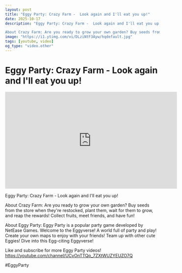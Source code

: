 ```yaml
---
layout: post
title: "Eggy Party: Crazy Farm -  Look again and I'll eat you up!"
date: 2025-10-17
description: "Eggy Party: Crazy Farm -  Look again and I'll eat you up!

About Crazy Farm: Are you ready to grow your own garden? Buy seeds from the store when they'r..."
image: "https://i1.ytimg.com/vi/DLziNtF3Ayw/hqdefault.jpg"
tags: [youtube, video]
og_type: "video.other"
---
```


<script type="application/ld+json">
{
  "@context": "http://schema.org",
  "@type": "VideoObject",
  "name": "Eggy Party: Crazy Farm -  Look again and I'll eat you up!",
  "description": "Eggy Party: Crazy Farm -  Look again and I'll eat you up!\n\nAbout Crazy Farm: Are you ready to grow your own garden? Buy seeds from the store when they're restocked, plant them, wait for them to grow, and reap the rewards! Collect fruits, meet friends, and have fun!\n\nAbout Eggy Party: Eggy Party is a popular party game developed by NetEase Games. Welcome to the Eggyverse! A world full of party and play! Create your own maps to enjoy with your friends! Team up with other cute Eggies! Dive into this Egg-citing Eggyverse!\n\nLike and subscribe for more Eggy Party videos! https://youtube.com/channel/UCvOnTTQp_7ZXtWUZYEUZO7Q\n\n#EggyParty",
  "thumbnailUrl": "https://i1.ytimg.com/vi/DLziNtF3Ayw/hqdefault.jpg",
  "uploadDate": "2025-10-17T08:47:48",
  "embedUrl": "https://www.youtube.com/embed/DLziNtF3Ayw",
  "publisher": {
    "@type": "Person",
    "name": "Celo Zaga"
  },
  "mainEntityOfPage": {
    "@type": "WebPage",
    "@id": "https://celozaga.github.io/2025/10/17/eggy-party:-crazy-farm----look-again-and-i'll-eat-you-up!-DLziNtF3Ayw.html"
  },
  "duration": "PT0M0S"
}
</script>

<script type="application/ld+json">
{
  "@context": "http://schema.org",
  "@type": "BlogPosting",
  "headline": "Eggy Party: Crazy Farm -  Look again and I'll eat you up!",
  "image": "https://i1.ytimg.com/vi/DLziNtF3Ayw/hqdefault.jpg",
  "publisher": {
    "@type": "Person",
    "name": "Celo Zaga"
  },
  "url": "https://celozaga.github.io/2025/10/17/eggy-party:-crazy-farm----look-again-and-i'll-eat-you-up!-DLziNtF3Ayw.html",
  "datePublished": "2025-10-17T08:47:48",
  "dateCreated": "2025-10-17T08:47:48",
  "dateModified": "2025-10-17T08:47:48",
  "description": "Eggy Party: Crazy Farm -  Look again and I'll eat you up!\n\nAbout Crazy Farm: Are you ready to grow your own garden? Buy seeds from the store when they'r...",
  "author": {
    "@type": "Person",
    "name": "Celo Zaga"
  },
  "mainEntityOfPage": {
    "@type": "WebPage",
    "@id": "https://celozaga.github.io/2025/10/17/eggy-party:-crazy-farm----look-again-and-i'll-eat-you-up!-DLziNtF3Ayw.html"
  }
}
</script>

<h1 class="youtube-post-title">Eggy Party: Crazy Farm -  Look again and I'll eat you up!</h1>

<iframe width="560" height="315" src="https://www.youtube.com/embed/DLziNtF3Ayw" class="youtube-post-embed" frameborder="0" allowfullscreen></iframe>

<p class="youtube-post-description">Eggy Party: Crazy Farm -  Look again and I'll eat you up!

About Crazy Farm: Are you ready to grow your own garden? Buy seeds from the store when they're restocked, plant them, wait for them to grow, and reap the rewards! Collect fruits, meet friends, and have fun!

About Eggy Party: Eggy Party is a popular party game developed by NetEase Games. Welcome to the Eggyverse! A world full of party and play! Create your own maps to enjoy with your friends! Team up with other cute Eggies! Dive into this Egg-citing Eggyverse!

Like and subscribe for more Eggy Party videos! https://youtube.com/channel/UCvOnTTQp_7ZXtWUZYEUZO7Q

#EggyParty</p>
